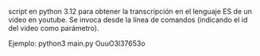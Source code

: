 script en python 3.12 para obtener la transcripción en el lenguaje ES de un video en youtube.
Se invoca desde la línea de comandos (indicando el id del video como parámetro). 

Ejemplo:
python3 main.py OuuO3l37653o